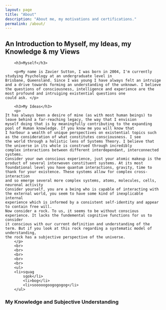 ```yaml
---
layout: page
title: "About"
description: "About me, my motivations and certifications."
permalink: /about/
---
```


<body>
    <div class="card">
<h2>An Introduction to Myself, my Ideas, my Knowledge & my Views</h2>
        
        <h3>Myself</h3>

        <p>My name is Zavier Sutton, I was born in 2004, I'm currently studying Psychology at an undergraduate level in 
    Brisbane, Queensland. Since I was young I have always felt an intruige and a drive towards forming an understanding of the unknown. I believe 
    the questions of consciousness, intelligence and experience are the most profound and intruiging existential questions one 
    could ask. </p>
        
        <h3>My Ideas</h3>
        <p>
    It has always been a desire of mine (as with most human beings) to leave behind a far-reaching legacy, the way that I envision
    myself doing that is by meaningfully contributing to the expanding pool of Human knowledge. If you know me you will know that
    I harbour a wealth of unique perspectives on existential topics such as the consideration of what constitutes consciousness. I see
    the world through a holistic lens of Systems Theory. I believe that the universe in its whole is construed through incredibly
    complex interactions between different interdependant, interconnected systems.
    Consider your own conscious experience, just your atomic makeup is the product of several interwoven constituent systems. At its most
    foundational level you have quantum interactions, gravity, time to thank for your existence. These systems allow for complex cross-interaction
    and so emerge several more complex systems, atoms, molecules, cells, neuronal activity
    Consider yourself, you are a being who is capable of interacting with the external world, you seem to have some kind of inexplicable internal
    experience which is informed by a consistent self-identity and appear to contain free will.
    Now consider a rock. To us, it seems to be without conscious experience. It lacks the fundemental cognitive functions for us to consider
    it conscious with our current definition and understanding of the term. But if you look at this rock regarding a systematic model of understanding,
    the rock has a subjective perspective of the universe. 
        </p>
        <br>
        <br>
        <br>
        <br>
        <br>
        <ul>
        <li>squag
            sqok</li>
            <li>bog</li>
            <li>sooooogoogogogog</li>
        </ul>
        
<h3>My Knowledge and Subjective Understanding</h3>
    </div>
    </body>
    